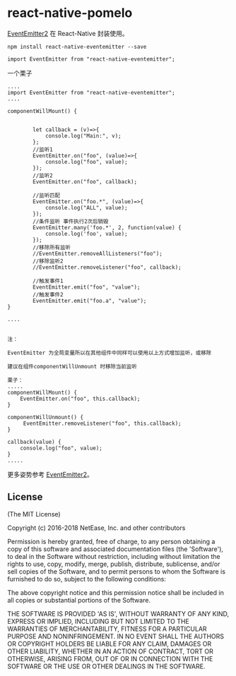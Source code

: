 # react-native-pomelo

[EventEmitter2](https://github.com/hij1nx/EventEmitter2) 在 React-Native 封装使用。 

```
npm install react-native-eventemitter --save
```

```
import EventEmitter from "react-native-eventemitter";
```


一个栗子
```
....
import EventEmitter from "react-native-eventemitter";
....

componentWillMount() {


		let callback = (v)=>{
            console.log("Main:", v);
        };
		//监听1
        EventEmitter.on("foo", (value)=>{
            console.log("foo", value);
        });
		//监听2
        EventEmitter.on("foo", callback);

		//监听匹配
		EventEmitter.on("foo.*", (value)=>{
            console.log("ALL", value);
        });
		//条件监听 事件执行2次后销毁
        EventEmitter.many('foo.*', 2, function(value) {
            console.log('foo', value);
        });
		//移除所有监听
		//EventEmitter.removeAllListeners("foo");
		//移除监听2
		//EventEmitter.removeListener("foo", callback);
		
		//触发事件1
		EventEmitter.emit("foo", "value");
		//触发事件2
		EventEmitter.emit("foo.a", "value");
}

....


注：

EventEmitter 为全局变量所以在其他组件中同样可以使用以上方式增加监听，或移除

建议在组件componentWillUnmount 时移除当前监听

栗子：
.....
componentWillMount() {
	EventEmitter.on("foo", this.callback);
}

componentWillUnmount() {
     EventEmitter.removeListener("foo", this.callback);
}

callback(value) {
 	console.log("foo", value);
}
.....

```

更多姿势参考 [EventEmitter2](https://github.com/hij1nx/EventEmitter2)。 


## License

(The MIT License)

Copyright (c) 2016-2018 NetEase, Inc. and other contributors

Permission is hereby granted, free of charge, to any person obtaining
a copy of this software and associated documentation files (the
'Software'), to deal in the Software without restriction, including
without limitation the rights to use, copy, modify, merge, publish,
distribute, sublicense, and/or sell copies of the Software, and to
permit persons to whom the Software is furnished to do so, subject to
the following conditions:

The above copyright notice and this permission notice shall be
included in all copies or substantial portions of the Software.

THE SOFTWARE IS PROVIDED 'AS IS', WITHOUT WARRANTY OF ANY KIND,
EXPRESS OR IMPLIED, INCLUDING BUT NOT LIMITED TO THE WARRANTIES OF
MERCHANTABILITY, FITNESS FOR A PARTICULAR PURPOSE AND NONINFRINGEMENT.
IN NO EVENT SHALL THE AUTHORS OR COPYRIGHT HOLDERS BE LIABLE FOR ANY
CLAIM, DAMAGES OR OTHER LIABILITY, WHETHER IN AN ACTION OF CONTRACT,
TORT OR OTHERWISE, ARISING FROM, OUT OF OR IN CONNECTION WITH THE
SOFTWARE OR THE USE OR OTHER DEALINGS IN THE SOFTWARE.
